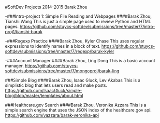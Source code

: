 #SoftDev Projects 2014-2015
Barak Zhou

-###Intro-project 1: Simple File Reading and Webpages
####Barak Zhou, Tianshi Wang
This is just a simple page used to review Python and HTML pages.
https://github.com/stuycs-softdev/submissions/tree/master/7/intro-proj1/tianshi-barak

-###Regexp Practice
####Barak Zhou, Kyler Chase
This uses regular expressions to identify names in a block of text.
https://github.com/stuycs-softdev/submissions/tree/master/7/regexp/barak-kyler

-###Account Manager
####Barak Zhou, Ling Dong
This is a basic account manager.
https://github.com/stuycs-softdev/submissions/tree/master/7/mongoproj/barak-ling

###Simple Blog
####Barak Zhou, Isaac Gluck, Lev Akabas
This is a simplistic blog that lets users read and make posts.
https://github.com/IsaacGluck/simple-blog/blob/master/templates/about.html

###Healthcare.gov Search
####Barak Zhou, Veronika Azzara
This is a simple search engine that uses the JSON index of the healthcare.gov api.
https://github.com/vazzara/barak-veronika-api


